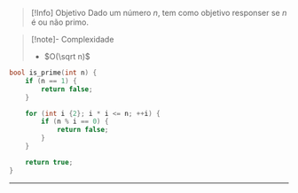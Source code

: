 > [!Info] Objetivo
> Dado um número $n$, tem como objetivo responser se $n$ é ou não primo.

> [!note]- Complexidade
> - $O(\sqrt n)$

```cpp
bool is_prime(int n) {
	if (n == 1) {
		return false;
	}

    for (int i {2}; i * i <= n; ++i) {
        if (n % i == 0) {
            return false;
        }
    }

    return true;
}
```

---